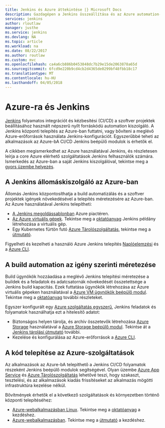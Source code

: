```yaml
---
title: Jenkins és Azure áttekintése |} Microsoft Docs
description: Gazdagépen a Jenkins összeállítása és az Azure automation-kiszolgáló központi telepítése, majd az Azure számítási és tárolási erőforrásokat kiterjeszteni a folyamatos integrációt és telepítést (CI/CD) folyamatok.
services: jenkins
author: rloutlaw
manager: justhe
ms.service: jenkins
ms.devlang: NA
ms.topic: article
ms.workload: na
ms.date: 08/22/2017
ms.author: routlaw
ms.custom: mvc
ms.openlocfilehash: ca4a6cb886b0453848dc7b29e15de2063878a65d
ms.sourcegitcommit: 6fcd9e220b9cd4cb2d4365de0299bf48fbb18c17
ms.translationtype: MT
ms.contentlocale: hu-HU
ms.lasthandoff: 04/05/2018
---
```

# <a name="azure-and-jenkins"></a>Azure-ra és Jenkins

[Jenkins](https://jenkins.io/) folyamatos integrációt és kézbesítési (CI/CD) a szoftver projektek beállításához használt népszerű nyílt forráskódú automation kiszolgáló. A Jenkins központi telepítés az Azure-ban futtatni, vagy bővíteni a meglévő Azure-erőforrások használata Jenkins-konfigurációt. Egyszerűbbé teheti az alkalmazások az Azure-bA CI/CD Jenkins beépülő modulok is érhetők el.

A cikkben megismerkedhet az Azure használatával Jenkins, és részletesen leírja a core Azure elérhető szolgáltatások Jenkins felhasználók számára. Ismerkedés az Azure-ban a saját Jenkins kiszolgálóval, tekintse meg a [gyors üzembe helyezés](install-jenkins-solution-template.md).

## <a name="host-your-jenkins-servers-in-azure"></a>A Jenkins állomáskiszolgáló az Azure-ban

Állomás Jenkins központosíthatja a build automatizálás és a szoftver projektek igények növekedésével a telepítés méretezésére az Azure-ban. Az Azure használatával Jenkins telepítheti:
 
- [A Jenkins megoldássablonban](install-jenkins-solution-template.md) Azure piactéren.
- [Az Azure virtuális gépek](/azure/virtual-machines/linux/overview). Tekintse meg a [oktatóanyag](/azure/virtual-machines/linux/tutorial-jenkins-github-docker-cicd) Jenkins példány létrehozása a virtuális gép.
- Egy Kubernetes fürtön futó [Azure Tárolószolgáltatás](/azure/container-service/kubernetes/container-service-kubernetes-walkthrough), tekintse meg a [útmutató](/azure/container-service/kubernetes/container-service-kubernetes-jenkins).

Figyelheti és kezelheti a használó Azure Jenkins telepítés [Naplóelemzési](/azure/log-analytics/log-analytics-overview) és a [Azure CLI](/cli/azure).

## <a name="scale-your-build-automation-on-demand"></a>A build automation az igény szerinti méretezése

Build ügynökök hozzáadása a meglévő Jenkins telepítési méretezése a buildek és a feladatok és adatcsatornák növekedését összetettsége a Jenkins build kapacitás. Ezek futtatása ügynökök létrehozása az Azure virtuális gépeken használatával a [Azure VM ügynökök beépülő modul](jenkins-azure-vm-agents.md). Tekintse meg a [oktatóanyag](/azure/jenkins/jenkins-azure-vm-agents) további részleteket.

Egyszer konfigurált egy [Azure szolgáltatás egyszerű](/azure/azure-resource-manager/resource-group-overview), Jenkins feladatok és folyamatok használhatja ezt a hitelesítő adatot:

- Biztonságos helyen tárolja, és archív összetevők létrehozása [Azure Storage](/azure/storage/common/storage-introduction) használatával a [Azure Storage beépülő modul](https://plugins.jenkins.io/windows-azure-storage). Tekintse át a [Jenkins tárolási útmutató](/azure/storage/common/storage-java-jenkins-continuous-integration-solution) további.
- Kezelése és konfigurálása az Azure-erőforrások a [Azure CLI](/azure/jenkins/execute-cli-jenkins-pipeline).

## <a name="deploy-your-code-into-azure-services"></a>A kód telepítése az Azure-szolgáltatások

Az alkalmazások az Azure-bA telepíthető a Jenkins CI/CD folyamatok részeként Jenkins beépülő modulok segítségével. Olyan üzembe [Azure App Service](/azure/app-service/) és [Azure Tárolószolgáltatás](/azure/container-service/kubernetes/) lehetővé teszi, hogy szakaszt, tesztelési, és az alkalmazások kiadás frissítéseket az alkalmazás mögötti infrastruktúra kezelése nélkül.

 Bővítmények érhetők el a következő szolgáltatások és környezetben történő központi telepítéséhez:

- [Azure-webalkalmazásban Linux](/azure/app-service/containers/app-service-linux-intro). Tekintse meg a [oktatóanyag](java-deploy-webapp-tutorial.md) a kezdéshez.
- [Azure-webalkalmazásban](/azure/app-service/app-service-web-overview). Tekintse meg a [útmutató](deploy-Jenkins-app-service-plugin.md) a kezdéshez.

